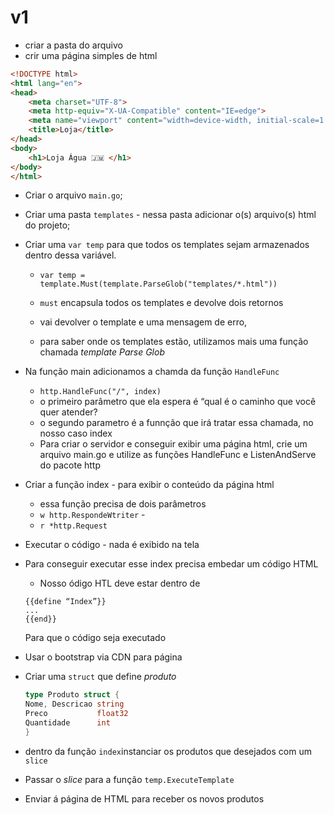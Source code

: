 
# v1
- criar a pasta do arquivo
- crir uma página simples de html
~~~html
<!DOCTYPE html>
<html lang="en">
<head>
    <meta charset="UTF-8">
    <meta http-equiv="X-UA-Compatible" content="IE=edge">
    <meta name="viewport" content="width=device-width, initial-scale=1.0">
    <title>Loja</title>
</head>
<body>
    <h1>Loja Água 🇯🇲 </h1>
</body>
</html>
~~~

- Criar o arquivo `main.go`;

- Criar uma pasta `templates` - nessa pasta  adicionar o(s) arquivo(s) html do projeto;

- Criar uma `var temp` para que todos os  templates sejam armazenados dentro dessa variável.

    - `var temp = template.Must(template.ParseGlob("templates/*.html"))`

    - `must` encapsula todos os templates e devolve dois retornos

    - vai devolver o template e uma mensagem de erro,

    -  para saber onde os templates estão, utilizamos mais uma função chamada _template Parse Glob_ 

- Na função main adicionamos a chamda da função `HandleFunc`
    - `http.HandleFunc("/", index)`
    - o primeiro parâmetro que ela espera é “qual é o caminho que você quer atender?
    - o segundo parametro é a funnção que irá tratar essa chamada, no nosso caso index
    - Para criar o servidor e conseguir exibir uma página html, crie um arquivo main.go e utilize as funções HandleFunc e ListenAndServe do pacote http

- Criar a função index - para exibir o conteúdo da página html
    - essa função precisa de dois parâmetros
    - `w http.RespondeWtriter` - 
    - `r *http.Request`

- Executar o código - nada é exibido na tela

- Para conseguir executar esse index precisa embedar um código HTML

    - Nosso ódigo HTL deve estar dentro de 
    ~~~htlm
    {{define “Index”}}
    ...
    {{end}}
    ~~~

    Para que o código seja executado

- Usar o bootstrap via CDN  para página

- Criar uma `struct` que define _produto_
    ~~~go
    type Produto struct {
	Nome, Descricao string
	Preco           float32
	Quantidade      int
    }
    ~~~
- dentro da função `index`instanciar os produtos que desejados com um `slice`

- Passar o _slice_ para a função `temp.ExecuteTemplate`

- Enviar á página de HTML para receber os novos produtos